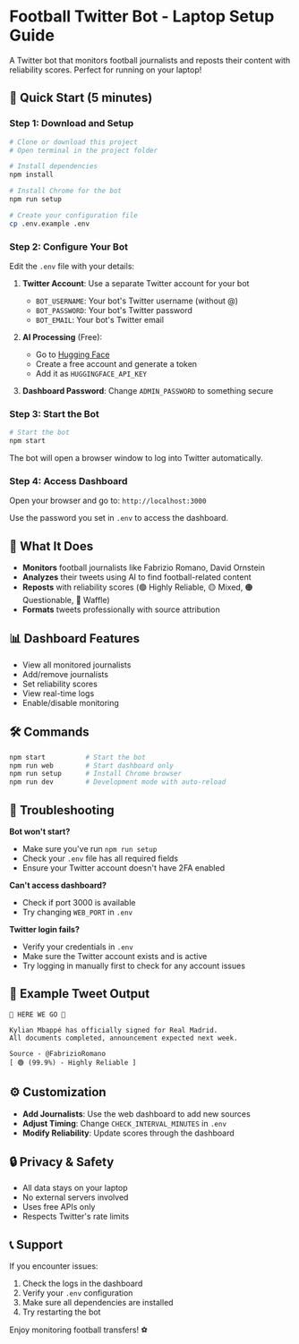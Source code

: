 # Football Twitter Bot - Laptop Setup Guide

A Twitter bot that monitors football journalists and reposts their content with reliability scores. Perfect for running on your laptop!

## 🚀 Quick Start (5 minutes)

### Step 1: Download and Setup
```bash
# Clone or download this project
# Open terminal in the project folder

# Install dependencies
npm install

# Install Chrome for the bot
npm run setup

# Create your configuration file
cp .env.example .env
```

### Step 2: Configure Your Bot
Edit the `.env` file with your details:

1. **Twitter Account**: Use a separate Twitter account for your bot
   - `BOT_USERNAME`: Your bot's Twitter username (without @)
   - `BOT_PASSWORD`: Your bot's Twitter password
   - `BOT_EMAIL`: Your bot's Twitter email

2. **AI Processing** (Free):
   - Go to [Hugging Face](https://huggingface.co/settings/tokens)
   - Create a free account and generate a token
   - Add it as `HUGGINGFACE_API_KEY`

3. **Dashboard Password**: Change `ADMIN_PASSWORD` to something secure

### Step 3: Start the Bot
```bash
# Start the bot
npm start
```

The bot will open a browser window to log into Twitter automatically.

### Step 4: Access Dashboard
Open your browser and go to: `http://localhost:3000`

Use the password you set in `.env` to access the dashboard.

## 🎯 What It Does

- **Monitors** football journalists like Fabrizio Romano, David Ornstein
- **Analyzes** their tweets using AI to find football-related content
- **Reposts** with reliability scores (🟢 Highly Reliable, 🟡 Mixed, 🟠 Questionable, 🔴 Waffle)
- **Formats** tweets professionally with source attribution

## 📊 Dashboard Features

- View all monitored journalists
- Add/remove journalists
- Set reliability scores
- View real-time logs
- Enable/disable monitoring

## 🛠 Commands

```bash
npm start          # Start the bot
npm run web        # Start dashboard only
npm run setup      # Install Chrome browser
npm run dev        # Development mode with auto-reload
```

## 🔧 Troubleshooting

**Bot won't start?**
- Make sure you've run `npm run setup`
- Check your `.env` file has all required fields
- Ensure your Twitter account doesn't have 2FA enabled

**Can't access dashboard?**
- Check if port 3000 is available
- Try changing `WEB_PORT` in `.env`

**Twitter login fails?**
- Verify your credentials in `.env`
- Make sure the Twitter account exists and is active
- Try logging in manually first to check for any account issues

## 📝 Example Tweet Output

```
🚨 HERE WE GO 🚨

Kylian Mbappé has officially signed for Real Madrid. 
All documents completed, announcement expected next week.

Source - @FabrizioRomano
[ 🟢 (99.9%) - Highly Reliable ]
```

## ⚙️ Customization

- **Add Journalists**: Use the web dashboard to add new sources
- **Adjust Timing**: Change `CHECK_INTERVAL_MINUTES` in `.env`
- **Modify Reliability**: Update scores through the dashboard

## 🔒 Privacy & Safety

- All data stays on your laptop
- No external servers involved
- Uses free APIs only
- Respects Twitter's rate limits

## 📞 Support

If you encounter issues:
1. Check the logs in the dashboard
2. Verify your `.env` configuration
3. Make sure all dependencies are installed
4. Try restarting the bot

Enjoy monitoring football transfers! ⚽